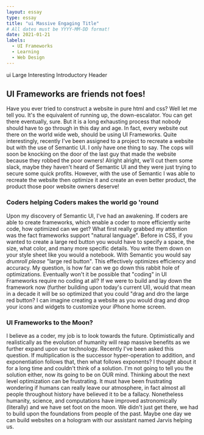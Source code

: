 ```yaml
---
layout: essay
type: essay
title: "ui Massive Engaging Title"
# All dates must be YYYY-MM-DD format!
date: 2021-01-21
labels:
  - UI Frameworks
  - Learning
  - Web Design
---
```




ui Large Interesting Introductory Header
## UI Frameworks are friends not foes!
Have you ever tried to construct a website in pure html and css? Well let me tell you. It's the equivalent of running up, the down-escalator. You can get there eventually, sure. But it is a long exhausting process that nobody should have to go through in this day and age. In fact, every website out there on the world wide web, should be using UI Frameworks. Quite interestingly, recently I've been assigned to a project to recreate a website but with the use of Semantic UI. I only have one thing to say. The cops will soon be knocking on the door of the last guy that made the website because they robbed the poor owners! Alright alright, we'll cut them some slack, maybe they haven't heard of Semantic UI and they were just trying to secure some quick profits. However, with the use of Semantic I was able to recreate the website then optimize it and create an even better product, the product those poor website owners deserve!

### Coders helping Coders makes the world go 'round
Upon my discovery of Semantic UI, I've had an awakening. If coders are able to create frameworks, which enable a coder to more efficiently write code, how optimized can we get? What first really grabbed my attention was the fact frameworks support "natural language". Before in CSS, if you wanted to create a large red button you would have to specify a space, the size, what color, and many more specific details. You write them down on your style sheet like you would a notebook. With Semantic you would say *drumroll please* "large red button". This effectively optimizes efficiency and accuracy. My question, is how far can we go down this rabbit hole of optimizations. Eventually won't it be possible that "coding" in UI Frameworks require no coding at all? If we were to build and lay down the framework now (further building upon today's current UI), would that mean in a decade it will be so optimized that you could "drag and dro the large red button? I can imagine creating a website as you would drag and drop your icons and widgets to customize your iPhone home screen.

### UI Frameworks to the Moon?
I believe as a coder, my job is to look towards the future. Optimistically and realistically as the evolution of humanity will reap massive benefits as we further expand upon our technology. Recently I've been asked this question. If multiplication is the successor hyper-operation to addition, and exponentiation follows that, then what follows exponents? I thought about it for a long time and couldn't think of a solution. I'm not going to tell you the solution either, now its going to be on OUR mind. Thinking about the next level optimization can be frustrating. It must have been frustrating wondering if humans can really leave our atmosphere, in fact almost all people throughout history have believed it to be a fallacy. Nonetheless humanity, science, and computations have improved astronomically (literally) and we have set foot on the moon. We didn't just get there, we had to build upon the foundations from people of the past. Maybe one day we can build websites on a hologram with our assistant named Jarvis helping us.

